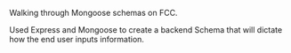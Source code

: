 Walking through Mongoose schemas on FCC. 

Used Express and Mongoose to create a backend Schema that will dictate how the end user inputs information.
